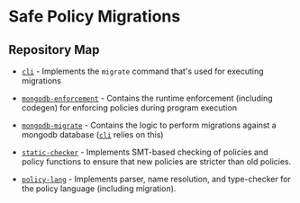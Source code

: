# Safe Policy Migrations

## Repository Map

- [`cli`] - Implements the `migrate` command that's used for executing migrations

- [`mongodb-enforcement`] - Contains the runtime enforcement (including codegen) for enforcing policies during program execution

- [`mongodb-migrate`] - Contains the logic to perform migrations against a mongodb database ([`cli`] relies on this)

- [`static-checker`] - Implements SMT-based checking of policies and policy functions to ensure that new policies are stricter than old policies.

- [`policy-lang`] - Implements parser, name resolution, and type-checker for the policy language (including migration). 

[`cli`]: ./cli
[`mongodb-enforcement`]: ./mongodb-enforcement
[`mongodb-migrate`]: ./mongodb-migrate
[`static-checker`]: ./static-checker
[`policy-lang`]: ./policy-lang